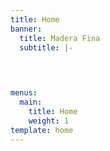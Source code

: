 ```yaml
---
title: Home
banner:
  title: Madera Fina
  subtitle: |-


  
  
menus:
  main:
    title: Home
    weight: 1
template: home
---
```


